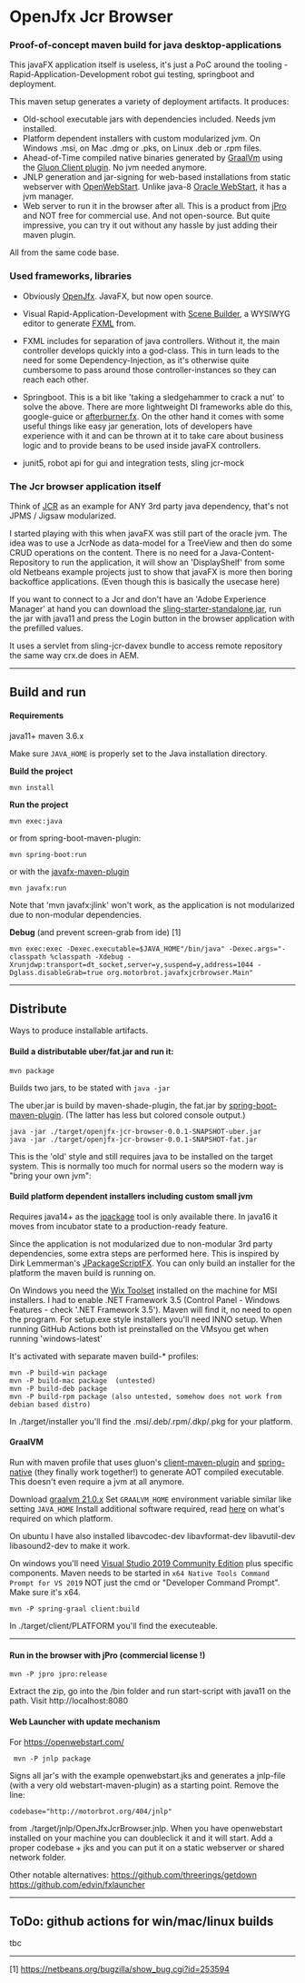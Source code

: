 # OpenJfx Jcr Browser

### Proof-of-concept maven build for java desktop-applications

This javaFX application itself is useless, it's just a PoC around the tooling - Rapid-Application-Development robot gui testing, springboot and deployment.

This maven setup  generates a variety of deployment artifacts. It produces:

- Old-school executable jars with dependencies included. Needs jvm installed.
- Platform dependent installers with custom modularized jvm. On Windows .msi, on Mac .dmg or .pks, on Linux .deb or .rpm files.
- Ahead-of-Time compiled native binaries generated by [GraalVm](https://www.graalvm.org/) using the [Gluon Client plugin](https://github.com/gluonhq/client-maven-plugin). No jvm needed anymore. 
- JNLP generation and jar-signing for web-based installations from static webserver with [OpenWebStart](https://openwebstart.com/). Unlike java-8 [Oracle WebStart](https://en.wikipedia.org/wiki/Java_Web_Start), it has a jvm manager.
- Web server to run it in the browser after all. This is a product from [jPro](https://www.jpro.one) and NOT free for commercial use. And not open-source. But quite impressive, you can try it out without any hassle by just adding their maven plugin.
 
 All from the same code base.
 
### Used frameworks, libraries 
- Obviously [OpenJfx](https://openjfx.io/). JavaFX, but now open source.
- Visual Rapid-Application-Development with [Scene Builder](https://gluonhq.com/products/scene-builder/), a WYSIWYG editor to generate [FXML](https://docs.oracle.com/javase/8/javafx/api/javafx/fxml/doc-files/introduction_to_fxml.html) from.
- FXML includes for separation of java controllers. Without it, the main controller develops quickly into a god-class. This in turn leads to the need for some Dependency-Injection, as it's otherwise quite cumbersome to pass around those controller-instances so they can reach each other.
- Springboot. This is a bit like 'taking a sledgehammer to crack a nut' to solve the above. There are more lightweight DI frameworks able do this, google-guice or [afterburner.fx](https://github.com/AdamBien/afterburner.fx). 
On the other hand it comes with some useful things like easy jar generation, lots of developers have experience with it and can be thrown at it to take care about business logic and to provide beans to be used inside javaFX controllers.

- junit5, robot api for gui and integration tests, sling jcr-mock
  
 
 
### The Jcr browser application itself

Think of [JCR](https://dzone.com/articles/java-content-repository-best) as an example for ANY 3rd party java dependency, that's not JPMS / Jigsaw modularized.

I started playing with this when javaFX was still part of the oracle jvm. The idea was to use a JcrNode as data-model for a TreeView and then do some CRUD operations on the content.
There is no need for a Java-Content-Repository to run the application, it will show an 'DisplayShelf' from some old Netbeans example projects just to show that javaFX is more then boring backoffice applications. (Even though this is basically the usecase here) 

If you want to connect to a Jcr and don't have an 'Adobe Experience Manager' at hand you can download the [sling-starter-standalone.jar](https://sling.apache.org/downloads.cgi#sling-application), run the jar with java11 and press the Login button in the browser application with the prefilled values.

 It uses a servlet from sling-jcr-davex bundle to access remote repository the same way crx.de does in AEM.
 
***

## Build and run

#### Requirements

java11+ 
maven 3.6.x

Make sure `JAVA_HOME` is properly set to the Java installation directory.


**Build the project**

    mvn install
    

**Run the project**
    
    mvn exec:java


or from spring-boot-maven-plugin:
     
    mvn spring-boot:run
    
    
or with the [javafx-maven-plugin](https://github.com/openjfx/javafx-maven-plugin)

    mvn javafx:run
 
Note that 'mvn javafx:jlink' won't work, as the application is not modularized due to non-modular dependencies.

**Debug** (and prevent screen-grab from ide) [1]

    mvn exec:exec -Dexec.executable=$JAVA_HOME"/bin/java" -Dexec.args="-classpath %classpath -Xdebug -Xrunjdwp:transport=dt_socket,server=y,suspend=y,address=1044 -Dglass.disableGrab=true org.motorbrot.javafxjcrbrowser.Main"
   
***

## Distribute

Ways to produce installable artifacts. 


    
#### Build a distributable uber/fat.jar and run it:

    mvn package
Builds two jars, to be stated with `java -jar`

The uber.jar is build by maven-shade-plugin, the fat.jar by [spring-boot-maven-plugin](https://docs.spring.io/spring-boot/docs/current/reference/html/executable-jar.html). (The latter has less but colored console output.)

    java -jar ./target/openjfx-jcr-browser-0.0.1-SNAPSHOT-uber.jar
    java -jar ./target/openjfx-jcr-browser-0.0.1-SNAPSHOT-fat.jar

This is the 'old' style and still requires java to be installed on the target system. This is normally too much for normal users so the modern way is "bring your own jvm":

####  Build platform dependent installers including custom small jvm
Requires java14+ as the [jpackage](https://openjdk.java.net/jeps/392) tool is only available there.
In java16 it moves from incubator state to a production-ready feature.

Since the application is not modularized due to non-modular 3rd party dependencies, some extra steps are performed here. This is inspired by Dirk Lemmerman's [JPackageScriptFX](https://github.com/dlemmermann/JPackageScriptFX). You can only build an installer for the platform the maven build is running on.

On Windows you need the [Wix Toolset](https://wixtoolset.org) installed on the machine for MSI installers. I had to enable .NET Framework 3.5 (Control Panel - Windows Features - check '.NET Framework 3.5'). Maven will find it, no need to open the program.
For setup.exe style installers you'll need INNO setup. When running GitHub Actions both ist preinstalled on the VMsyou get when running 'windows-latest' 

It's activated with separate maven build-* profiles:

    mvn -P build-win package
    mvn -P build-mac package  (untested)
    mvn -P build-deb package
    mvn -P build-rpm package (also untested, somehow does not work from debian based distro)
    
In ./target/installer you'll find the .msi/.deb/.rpm/.dkp/.pkg for your platform.


#### GraalVM
Run with maven profile that uses gluon's [client-maven-plugin](https://github.com/gluonhq/client-maven-plugin) and [spring-native](https://github.com/spring-projects-experimental/spring-native) (they finally work together!) to generate AOT compiled executable. This doesn't even require a jvm at all anymore.

Download [graalvm 21.0.x](https://github.com/graalvm/graalvm-ce-builds/releases)
Set `GRAALVM_HOME` environment variable similar like setting `JAVA_HOME`
Install additional software required, read [here](https://docs.gluonhq.com/#_platforms) on what's required on which platform.

On ubuntu I have also installed libavcodec-dev libavformat-dev libavutil-dev libasound2-dev to make it work.

On windows you'll need [Visual Studio 2019 Community Edition](https://visualstudio.microsoft.com/downloads) plus specific components.
Maven needs to be started in `x64 Native Tools Command Prompt for VS 2019` NOT just the cmd or "Developer Command Prompt". Make sure it's x64. 

    mvn -P spring-graal client:build
    
In ./target/client/PLATFORM you'll find the executeable.
   
***
#### Run in the browser with jPro (commercial license !)

    mvn -P jpro jpro:release

Extract the zip, go into the /bin folder and run start-script with java11 on the path.
Visit http://localhost:8080


#### Web Launcher with update mechanism

For https://openwebstart.com/

     mvn -P jnlp package
     
Signs all jar's with the example openwebstart.jks and generates a jnlp-file (with a very old webstart-maven-plugin) as a starting point. Remove the line:

    codebase="http://motorbrot.org/404/jnlp"

from ./target/jnlp/OpenJfxJcrBrowser.jnlp. When you have openwebstart installed on your machine you can doubleclick it and it will start. Add a proper codebase + jks and you can put it on a static webserver or shared network folder.

Other notable alternatives:
https://github.com/threerings/getdown
https://github.com/edvin/fxlauncher

***
## ToDo: github actions for win/mac/linux builds

tbc



***
[1] https://netbeans.org/bugzilla/show_bug.cgi?id=253594
